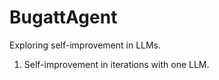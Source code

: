 # BugattAgent

Exploring self-improvement in LLMs.

1. Self-improvement in iterations with one LLM.

